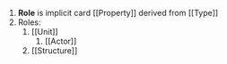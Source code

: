 1. **Role** is implicit card [[Property]] derived from [[Type]]
2. Roles:
	1. [[Unit]]
		1. [[Actor]]
	2. [[Structure]]
